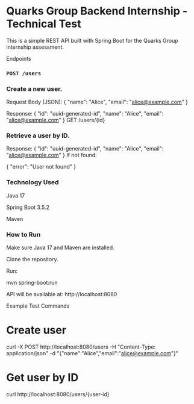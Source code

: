 # Quarks Group Backend Internship - Technical Test

This is a simple REST API built with Spring Boot for the Quarks Group internship assessment.

Endpoints

### `POST /users`

### Create a new user.

Request Body (JSON):
{
  "name": "Alice",
  "email": "alice@example.com"
}

Response:
{
  "id": "uuid-generated-id",
  "name": "Alice",
  "email": "alice@example.com"
}
GET /users/{id}
### Retrieve a user by ID.

Response:
{
  "id": "uuid-generated-id",
  "name": "Alice",
  "email": "alice@example.com"
}
If not found:

{
  "error": "User not found"
}

### Technology Used
Java 17

Spring Boot 3.5.2

Maven

### How to Run
Make sure Java 17 and Maven are installed.

Clone the repository.

Run:

mvn spring-boot:run

API will be available at: http://localhost:8080

Example Test Commands

# Create user
curl -X POST http://localhost:8080/users -H "Content-Type: application/json" -d "{\"name\":\"Alice\",\"email\":\"alice@example.com\"}"

# Get user by ID
curl http://localhost:8080/users/{user-id}

